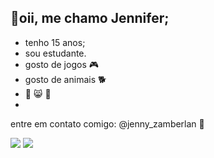 ## 👋oii, me chamo Jennifer;
- tenho 15 anos;
- sou estudante.
- gosto de jogos 🎮
- gosto de animais 🐕
- 💓 😸 🥀
-
entre em contato comigo: @jenny_zamberlan 
💌



![](https://media1.tenor.com/m/ABeVmJ3y2WQAAAAd/cat-dancing-meme-dancing.gif)
![](https://media1.tenor.com/m/v8AuSg-M1F8AAAAd/october.gif)
